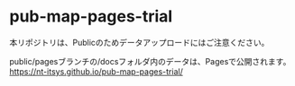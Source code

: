 # pub-map-pages-trial

本リポジトリは、Publicのためデータアップロードにはご注意ください。

public/pagesブランチの/docsフォルダ内のデータは、Pagesで公開されます。
https://nt-itsys.github.io/pub-map-pages-trial/
